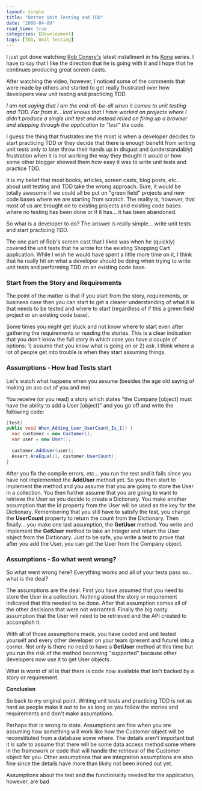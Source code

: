 ```yaml
---
layout: single
title: "Better Unit Testing and TDD"
date: "2009-04-09"
read_time: true
categories: [Development]
tags: [TDD, Unit Testing]
---
```


I just got done watching [Rob Conery's](http://blog.wekeroad.com/) latest installment in his [Kona](http://blog.wekeroad.com/kona/kona-2) series. 
I have to say that I like the direction that he is going with it and I hope that he continues producing great screen casts.

After watching the video, however, I noticed some of the comments that were made by others and started to get really frustrated over how developers 
view unit testing and practicing TDD.

_I am not saying that I am the end-all-be-all when it comes to unit testing and TDD. 
Far from it... lord knows that I have worked on projects where I didn't produce a single unit 
test and instead relied on firing up a browser and stepping through the application to "test" the code._

I guess the thing that frustrates me the most is when a developer decides to start practicing TDD or they decide that there is enough 
benefit from writing unit tests only to later throw their hands up in disgust and (understandably) frustration when it is not working 
the way they thought it would or how some other blogger showed them how easy it was to write unit tests and practice TDD.

It is my belief that most books, articles, screen casts, blog posts, etc... about unit testing and TDD take the wrong approach. 
Sure, it would be totally awesome if we could all be put on "green field" projects and new code bases where we are starting from scratch. 
The reality is, however, that most of us are brought on to existing projects and existing code bases where no testing has been done or if 
it has... it has been abandoned.

So what is a developer to do? The answer is really simple... write unit tests and start practicing TDD.

The one part of Rob's screen cast that I liked was when he (quickly) covered the unit tests that he wrote for the existing Shopping Cart application. 
While I wish he would have spent a little more time on it, I think that he really hit on what a developer should be doing when trying to write unit 
tests and performing TDD on an existing code base.

### Start from the Story and Requirements

The point of the matter is that if you start from the story, requirements, or business case then you can start to get a clearer understanding of what 
it is that needs to be tested and where to start (regardless of if this a green field project or an existing code base).

Some times you might get stuck and not know where to start even after gathering the requirements or reading the stories. 
This is a clear indication that you don't know the full story in which case you have a couple of options: 1) assume that you know what is going on or 2) ask. 
I think where a lot of people get into trouble is when they start assuming things.

### Assumptions - How bad Tests start

Let's watch what happens when you assume (besides the age old saying of making an ass out of you and me).

You receive (or you read) a story which states "the Company \[object\] must have the ability to add a User \[object\]" and you go off and write the following code:  

```csharp
[Test]  
public void When_Adding_User_UserCount_Is_1() {  
  var customer = new Customer();  
  var user = new User();  
  
  customer.AddUser(user);  
  Assert.AreEqual(1, customer.UserCount);  
}
```

After you fix the compile errors, etc... you run the test and it fails since you have not implemented the **AddUser** method yet. 
So you then start to implement the method and you assume that you are going to store the User in a collection. 
You then further assume that you are going to want to retrieve the User so you decide to create a Dictionary. 
You make another assumption that the Id property from the User will be used as the key for the Dictionary. 
Remembering that you still have to satisfy the test, you change the **UserCount** property to return the count from the Dictionary. 
Then finally... you make one last assumption, the **GetUser** method. 
You write and implement the **GetUser** method to take an Integer and return the User object from the Dictionary. 
Just to be safe, you write a test to prove that after you add the User, you can get the User from the Company object.

### Assumptions - So what went wrong?

So what went wrong here? Everything works and all of your tests pass so... what is the deal?

The assumptions are the deal. First you have assumed that you need to store the User in a collection. 
Nothing about the story or requirement indicated that this needed to be done. After that assumption comes all of the other decisions that were not warranted. 
Finally the big nasty assumption that the User will need to be retrieved and the API created to accomplish it.

With all of those assumptions made, you have coded and unit tested yourself and every other developer on your team (present and future) into a corner. 
Not only is there no need to have a **GetUser** method at this time but you run the risk of the method becoming "supported" because other developers 
now use it to get User objects.

What is worst of all is that there is code now available that isn't backed by a story or requirement.

**Conclusion**

So back to my original point. Writing unit tests and practicing TDD is not as hard as people make it out to be as long as you follow the stories and 
requirements and don't make assumptions.

Perhaps that is wrong to state. Assumptions are fine when you are assuming how something will work like how the Customer object will be reconstituted 
from a database some where. The details aren't important but it is safe to assume that there will be some data access method some where in the framework 
or code that will handle the retrieval of the Customer object for you. Other assumptions that are integration assumptions are also fine since the details 
have more than likely not been ironed out yet.

Assumptions about the test and the functionality needed for the application, however, are bad

